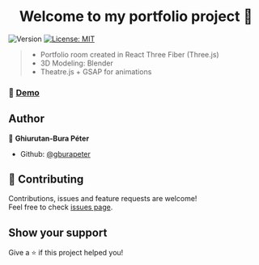 
<h1 align="center">Welcome to my portfolio project 👋</h1>
<p>
  <img alt="Version" src="https://img.shields.io/badge/version-v1.0-blue.svg?cacheSeconds=2592000" />
  <a href="#" target="_blank">
    <img alt="License: MIT" src="https://img.shields.io/badge/License-MIT-yellow.svg" />
  </a>
</p>

> * Portfolio room created in React Three Fiber (Three.js)
> * 3D Modeling: Blender
> * Theatre.js + GSAP for animations


### 🚀 [Demo](https://www.gburapeter.info)


## Author

👤 **Ghiurutan-Bura Péter**

* Github: [@gburapeter](https://github.com/gburapeter)

## 🤝 Contributing

Contributions, issues and feature requests are welcome!<br />Feel free to check [issues page](https://github.com/gburapeter/room-portfolio-gbp-v2/issues). 

## Show your support

Give a ⭐️ if this project helped you!
